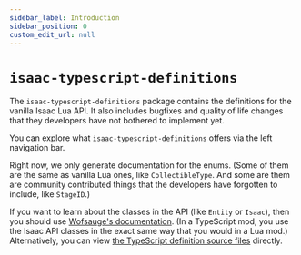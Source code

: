 ```yaml
---
sidebar_label: Introduction
sidebar_position: 0
custom_edit_url: null
---
```


# `isaac-typescript-definitions`

The `isaac-typescript-definitions` package contains the definitions for the vanilla Isaac Lua API. It also includes bugfixes and quality of life changes that they developers have not bothered to implement yet.

You can explore what `isaac-typescript-definitions` offers via the left navigation bar.

Right now, we only generate documentation for the enums. (Some of them are the same as vanilla Lua ones, like `CollectibleType`. And some are them are community contributed things that the developers have forgotten to include, like `StageID`.)

If you want to learn about the classes in the API (like `Entity` or `Isaac`), then you should use [Wofsauge's documentation](https://wofsauge.github.io/IsaacDocs/rep/). (In a TypeScript mod, you use the Isaac API classes in the exact same way that you would in a Lua mod.) Alternatively, you can view [the TypeScript definition source files](https://github.com/IsaacScript/isaacscript/tree/main/packages/isaac-typescript-definitions/src) directly.
